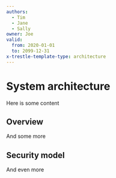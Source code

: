 ```yaml
---
authors:
  - Tim
  - Jane
  - Sally
owner: Joe
valid:
  from: 2020-01-01
  to: 2099-12-31
x-trestle-template-type: architecture
---
```


# System architecture

Here is some content

## Overview

And some more

## Security model

And even more
